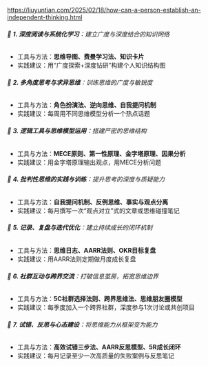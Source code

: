 https://liuyuntian.com/2025/02/18/how-can-a-person-establish-an-independent-thinking.html

###### 🎯 **1. 深度阅读与系统化学习**：建立广度与深度结合的知识网络

- 工具与方法：**思维导图、费曼学习法、知识卡片**
- 实践建议：用“广度探索+深度钻研”构建个人知识结构图

###### 🎯 **2. 多角度思考与求异思维**：训练思维的广度与敏锐度

- 工具与方法：**角色扮演法、逆向思维、自我提问机制**
- 实践建议：每周用不同思维模型分析一个热点话题

###### 🎯 **3. 逻辑工具与思维模型运用**：搭建严密的思维结构

- 工具与方法：**MECE原则、第一性原理、金字塔原理、因果分析**
- 实践建议：用金字塔原理输出观点，用MECE分析问题

###### 🎯 **4. 批判性思维的实践与训练**：提升思考的深度与质疑能力

- 工具与方法：**自我提问机制、反例思维、事实与观点分离**
- 实践建议：每月撰写一次“观点对立”式的文章或思维碰撞笔记

###### 🎯 **5. 记录、复盘与迭代优化**：建立持续成长的闭环机制

- 工具与方法：**思维日志、AARR法则、OKR目标复盘**
- 实践建议：用AARR法则定期做月度成长复盘

###### 🎯 **6. 社群互动与跨界交流**：打破信息茧房，拓宽思维边界

- 工具与方法：**5C社群选择法则、跨界思维法、思维朋友圈模型**
- 实践建议：每季度加入一个跨界社群，深度参与1次讨论或共创项目

###### 🎯 **7. 试错、反思与心态建设**：将思维能力从框架变为能力

- 工具与方法：**高效试错三步法、AARR反思模型、5R成长闭环**
- 实践建议：每月记录至少一次高质量的失败案例与反思笔记
